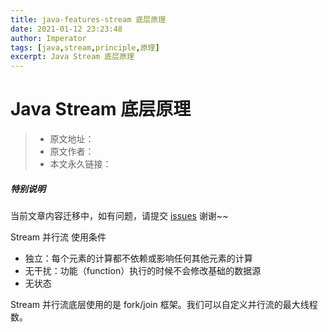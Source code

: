 ```yaml
---
title: java-features-stream 底层原理
date: 2021-01-12 23:23:48
author: Imperator
tags: [java,stream,principle,原理]
excerpt: Java Stream 底层原理
---
```


# Java Stream 底层原理

> * 原文地址：[]()
> * 原文作者：[]()
> * 本文永久链接：[]()

##### **特别说明**

当前文章内容迁移中，如有问题，请提交 [issues](https://github.com/Starrier/starrier.github.io/issues) 谢谢~~

Stream 并行流 使用条件

- 独立：每个元素的计算都不依赖或影响任何其他元素的计算
- 无干扰：功能（function）执行的时候不会修改基础的数据源
- 无状态


Stream 并行流底层使用的是 fork/join 框架。我们可以自定义并行流的最大线程数。
 
